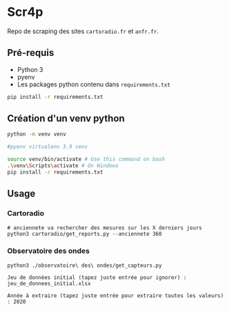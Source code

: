 # Scr4p
Repo de scraping des sites `cartoradio.fr` et `anfr.fr`.

## Pré-requis
- Python 3
- pyenv
- Les packages python contenu dans `requirements.txt`
```bash
pip install -r requirements.txt
```


## Création d'un venv python
```bash
python -m venv venv

#pyenv virtualenv 3.9 venv

source venv/bin/activate # Use this command on bash
.\venv\Scripts\activate # On Windows
pip install -r requirements.txt
```

## Usage 
### Cartoradio

```
# anciennete va rechercher des mesures sur les X derniers jours
python3 cartoradio/get_reports.py --anciennete 360   
```

### Observatoire des ondes

```
python3 ./observatoire\ des\ ondes/get_capteurs.py

Jeu de données initial (tapez juste entrée pour ignorer) : jeu_de_donnees_initial.xlsx

Année à extraire (tapez juste entrée pour extraire toutes les valeurs) : 2020
```
